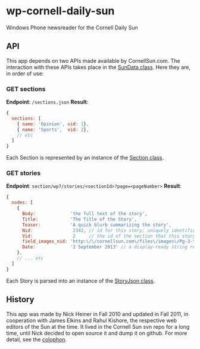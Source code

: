 wp-cornell-daily-sun
====================

Windows Phone newsreader for the Cornell Daily Sun

## API
This app depends on two APIs made available by CornellSun.com. The interaction with these APIs takes place in the [SunData class](https://github.com/NickHeiner/wp-cornell-daily-sun/blob/master/CornellSunNewsreader/Data/SunData.cs). Here they are, in order of use:

### GET sections
**Endpoint**: `/sections.json`
**Result**: 

```js
{
  sections: [
    { name: 'Opinion', vid: 1},
    { name: 'Sports',  vid: 2},   
    // etc
  ]
}
```

Each Section is represented by an instance of the [Section class](https://github.com/NickHeiner/wp-cornell-daily-sun/blob/master/CornellSunNewsreader/Models/Section.cs).

### GET stories
**Endpoint**: `section/wp7/stories/<sectionId>?page=<pageNumber>`
**Result**:

```js
{
  nodes: [
    {
      Body:             'the full text of the story',
      Title:            'The Title of the Story',
      Teaser:           'A quick blurb summarizing the story',
      Nid:               2342, // id for this story; uniquely identifies it amongst all stories
      Vid:               2     // the id of the section that this story belongs to
      field_images_nid: 'http:\/\/cornellsun.com\/files\/images\/Pg-3-tcat---VGao-S.preview.jpg' // a thumbnail url
      Date:             '2 September 2013' // a display-ready string representation of the date
    },
    // ... etc
  ]
}
```

Each Story is parsed into an instance of the [StoryJson class](https://github.com/NickHeiner/wp-cornell-daily-sun/blob/master/CornellSunNewsreader/Models/StoryJson.cs).

## History
This app was made by Nick Heiner in Fall 2010 and updated in Fall 2011, 
in cooperation with James Elkins and Rahul Kishore, the respective web editors of the Sun at the time.
It lived in the Cornell Sun svn repo for a long time, until Nick decided to open source it and dump it on github.
For more detail, see the [colophon](https://github.com/NickHeiner/wp-cornell-daily-sun/blob/master/CornellSunNewsreader/Views/Colophon.xaml).
